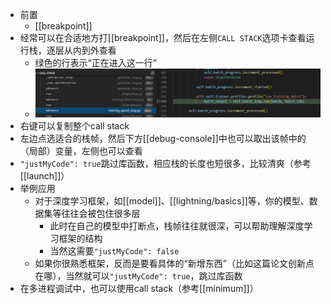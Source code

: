 - 前置
  - [[breakpoint]]
- 经常可以在合适地方打[[breakpoint]]，然后在左侧`CALL STACK`选项卡查看运行栈，逐层从内到外查看
  - 绿色的行表示“正在进入这一行”
  - ![](call-stack.png)
- 右键可以复制整个call stack
- 左边点选适合的栈帧，然后下方[[debug-console]]中也可以取出该帧中的（局部）变量，左侧也可以查看
- `"justMyCode": true`跳过库函数，相应栈的长度也短很多，比较清爽（参考[[launch]]）
- 举例应用
  - 对于深度学习框架，如[[model]]、[[lightning/basics]]等，你的模型、数据集等往往会被包住很多层
    - 此时在自己的模型中打断点，栈帧往往就很深，可以帮助理解深度学习框架的结构
    - 当然这需要`"justMyCode": false`
  - 如果你很熟悉框架，反而是要看具体的“新增东西”（比如这篇论文创新点在哪），当然就可以`"justMyCode": true`，跳过库函数
- 在多进程调试中，也可以使用call stack（参考[[minimum]]）